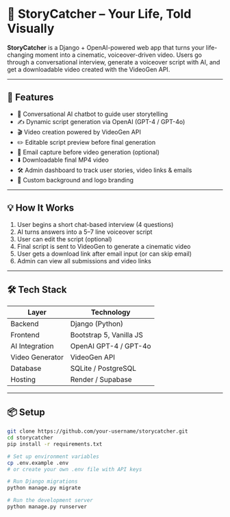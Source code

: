 # 🎥 StoryCatcher – Your Life, Told Visually

**StoryCatcher** is a Django + OpenAI-powered web app that turns your life-changing moment into a cinematic, voiceover-driven video. Users go through a conversational interview, generate a voiceover script with AI, and get a downloadable video created with the VideoGen API.

---

## 🚀 Features

- 🤖 Conversational AI chatbot to guide user storytelling
- ✍️ Dynamic script generation via OpenAI (GPT-4 / GPT-4o)
- 🎬 Video creation powered by VideoGen API
- ✏️ Editable script preview before final generation
- 📩 Email capture before video generation (optional)
- ⬇️ Downloadable final MP4 video
- 🛠 Admin dashboard to track user stories, video links & emails
- 🌄 Custom background and logo branding

---

## 💡 How It Works

1. User begins a short chat-based interview (4 questions)
2. AI turns answers into a 5–7 line voiceover script
3. User can edit the script (optional)
4. Final script is sent to VideoGen to generate a cinematic video
5. User gets a download link after email input (or can skip email)
6. Admin can view all submissions and video links

---

## 🛠 Tech Stack

| Layer            | Technology             |
|------------------|------------------------|
| Backend          | Django (Python)        |
| Frontend         | Bootstrap 5, Vanilla JS|
| AI Integration   | OpenAI GPT-4 / GPT-4o  |
| Video Generator  | VideoGen API           |
| Database         | SQLite / PostgreSQL    |
| Hosting          | Render / Supabase      |

---

## 📦 Setup

```bash
git clone https://github.com/your-username/storycatcher.git
cd storycatcher
pip install -r requirements.txt

# Set up environment variables
cp .env.example .env
# or create your own .env file with API keys

# Run Django migrations
python manage.py migrate

# Run the development server
python manage.py runserver
